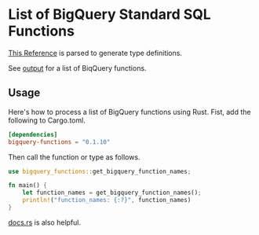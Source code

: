 # List of BigQuery Standard SQL Functions

[This Reference](https://cloud.google.com/bigquery/docs/reference/standard-sql/functions-and-operators) is parsed to generate type definitions.

See [output](./output) for a list of BiqQuery functions.

## Usage
Here's how to process a list of BigQuery functions using Rust.
Fist, add the following to Cargo.toml.
```toml
[dependencies]
bigquery-functions = "0.1.10"
```

Then call the function or type as follows.
```rust
use bigquery_functions::get_bigquery_function_names;

fn main() {
    let function_names = get_bigquery_function_names();
    println!("function_names: {:?}", function_names)
}
```

[docs.rs](https://docs.rs/bigquery-functions/latest/bigquery_functions/#) is also helpful.
